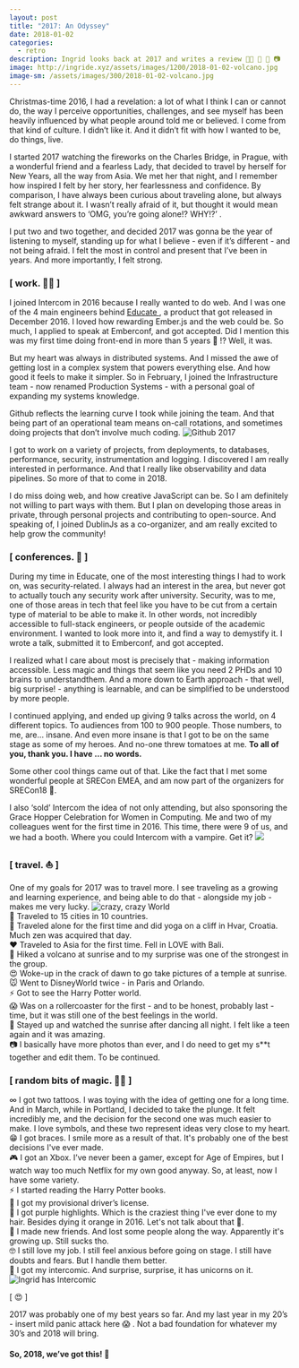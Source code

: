 ```yaml
---
layout: post
title: "2017: An Odyssey"
date: 2018-01-02
categories:
  - retro
description: Ingrid looks back at 2017 and writes a review 👩‍💻 📡 🚀 📷
image: http://ingride.xyz/assets/images/1200/2018-01-02-volcano.jpg
image-sm: /assets/images/300/2018-01-02-volcano.jpg
---
```

Christmas-time 2016, I had a revelation: a lot of what I think I can or cannot do, the way I perceive opportunities, challenges, and see myself has been heavily influenced by what people around told me or believed.
I come from that kind of culture. I didn’t like it. And it didn’t fit with how I wanted to be, do things, live.

I started 2017 watching the fireworks on the Charles Bridge, in Prague, with a wonderful friend and a fearless Lady, that decided to travel by herself for New Years, all the way from Asia. We met her that night, and I remember how inspired I felt by her story, her fearlessness and confidence. By comparison, I have always been curious about traveling alone, but always felt strange about it. I wasn’t really afraid of it, but thought it would mean awkward answers to ‘OMG, you’re going alone!? WHY!?’ .

I put two and two together, and decided 2017 was gonna be the year of listening to myself, standing up for what I believe - even if it’s different - and not being afraid. I felt the most in control and present that I’ve been in years. And more importantly, I felt strong.

<h3> [ work. 👩‍💻 ] </h3>

I joined Intercom in 2016 because I really wanted to do web. And I was one of the 4 main engineers behind <a href="https://www.intercom.com/educate" target="_blank" rel="nofollow"> Educate </a>, a product that got released in December 2016. I loved how rewarding Ember.js and the web could be. So much, I applied to speak at Emberconf, and got accepted. Did I mention this was my first time doing front-end in more than 5 years 🙈 !? Well, it was.

But my heart was always in distributed systems. And I missed the awe of getting lost in a complex system that powers everything else. And how good it feels to make it simpler. So in February, I joined the Infrastructure team - now renamed Production Systems - with a personal goal of expanding my systems knowledge.

Github reflects the learning curve I took while joining the team. And that being part of an operational team means on-call rotations, and sometimes doing projects that don’t involve much coding.
<img src="/assets/images/github-2017.png" alt="Github 2017"/>

I got to work on a variety of projects, from deployments, to databases, performance, security, instrumentation and logging. I discovered I am really interested in performance. And that I really like observability and data pipelines. So more of that to come in 2018.

I do miss doing web, and how creative JavaScript can be. So I am definitely not willing to part ways with them. But I plan on developing those areas in private, through personal projects and contributing to open-source. And speaking of, I joined DublinJs as a co-organizer, and am really excited to help grow the community!

<h3> [ conferences. 📡 ] </h3>

During my time in Educate, one of the most interesting things I had to work on, was security-related. I always had an interest in the area, but never got to actually touch any security work after university. Security, was to me, one of those areas in tech that feel like you have to be cut from a certain type of material to be able to make it. In other words, not incredibly accessible to full-stack engineers, or people outside of the academic environment. I wanted to look more into it, and find a way to demystify it. I wrote a talk, submitted it to Emberconf, and got accepted.

I realized what I care about most is precisely that - making information accessible. Less magic and things that seem like you need 2 PHDs and 10 brains to understandthem. And a more down to Earth approach - that well, big surprise! - anything is learnable, and can be simplified to be understood by more people.

I continued applying, and ended up giving 9 talks across the world, on 4 different topics. To audiences from 100 to 900 people. Those numbers, to me, are… insane. And even more insane is that I got to be on the same stage as some of my heroes. And no-one threw tomatoes at me. <b> To all of you, thank you. I have … no words. </b>

Some other cool things came out of that. Like the fact that I met some wonderful people at SRECon EMEA, and am now part of the organizers for SRECon18 🎉.

I also ‘sold’ Intercom the idea of not only attending, but also sponsoring the Grace Hopper Celebration for Women in Computing. Me and two of my colleagues went for the first time in 2016. This time, there were 9 of us, and we had a booth. Where you could Intercom with a vampire. <a title="because I make jokes about being a vampire. Cos I'm Romanian 😎"> Get it? </a>
<img src="/assets/images/vampire.jpg"/>

<h3> [ travel. ⛵️ ] </h3>
One of my goals for 2017 was to travel more. I see traveling as a growing and learning experience, and being able to do that - alongside my job - makes me very lucky.
<img src="/assets/images/2017-travel.jpg" alt="crazy, crazy World">
<br /> 🚀 Traveled to 15 cities in 10 countries.
<br /> 🙏 Traveled alone for the first time and did yoga on a cliff in Hvar, Croatia. Much zen was acquired that day.
<br /> ❤️ Traveled to Asia for the first time. Fell in LOVE with Bali.
<br /> 💪 Hiked a volcano at sunrise and to my surprise was one of the strongest in the group.
<br /> 😍 Woke-up in the crack of dawn to go take pictures of a temple at sunrise.
<br /> 🐭 Went to DisneyWorld twice - in Paris and Orlando.
<br /> ⚡️ Got to see the Harry Potter world.
<br /> 😱 Was on a rollercoaster for the first - and to be honest, probably last - time, but it was still one of the best feelings in the world.
<br /> 🙌 Stayed up and watched the sunrise after dancing all night. I felt like a teen again and it was amazing.  
<br /> 📷 I basically have more photos than ever, and I do need to get my s**t together and edit them. To be continued.


<h3> [ random bits of magic. 💁🏼 ] </h3>

∞ I got two tattoos. I was toying with the idea of getting one for a long time. And in March, while in Portland, I decided to take the plunge. It felt incredibly me, and the decision for the second one was much easier to make. I love symbols, and these two represent ideas very close to my heart.
<br /> 😁 I got braces. I smile more as a result of that. It's probably one of the best decisions I've ever made.
<br /> 🎮 I got an Xbox. I’ve never been a gamer, except for Age of Empires, but I watch way too much Netflix for my own good anyway. So, at least, now I have some variety.
<br /> ⚡️ I started reading the Harry Potter books.
<br /> 🚙 I got my provisional driver’s license.
<br /> 💜 I got purple highlights. Which is the craziest thing I've ever done to my hair. Besides dying it orange in 2016. Let's not talk about that 🙊.
<br /> 🖖 I made new friends. And lost some people along the way. Apparently it's growing up. Still sucks tho.
<br /> 🤓 I still love my job. I still feel anxious before going on stage. I still have doubts and fears. But I handle them better.
<br /> 🦄 I got my intercomic. And surprise, surprise, it has unicorns on it.
<img src="/assets/images/unicorns.jpg" alt="Ingrid has Intercomic">

[ 😍 ]

2017 was probably one of my best years so far. And my last year in my 20’s - insert mild panic attack here 😱 . Not a bad foundation for whatever my 30’s and 2018 will bring.

<h4> So, 2018, we’ve got this! 💪 </h4>
